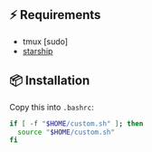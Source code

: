 ## ⚡️ Requirements

- tmux [sudo]
- [starship](https://starship.rs/guide/#step-1-install-starship)

## 📦 Installation

Copy this into `.bashrc`:

```sh
if [ -f "$HOME/custom.sh" ]; then
  source "$HOME/custom.sh"
fi
```
